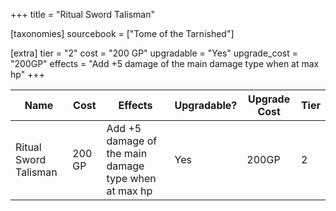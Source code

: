 +++
title = "Ritual Sword Talisman"

[taxonomies]
sourcebook = ["Tome of the Tarnished"]

[extra]
tier = "2"
cost = "200 GP"
upgradable = "Yes"
upgrade_cost = "200GP"
effects = "Add +5 damage of the main damage type when at max hp"
+++

| Name                          | Cost    | Effects                                                                                           | Upgradable? | Upgrade Cost | Tier |
| ----------------------------- | ------- | ----------------------------------------------------------------------------------------------- | ----------- | ------------ | ---- |
| Ritual Sword Talisman | 200 GP | Add +5 damage of the main damage type when at max hp | Yes | 200GP | 2 |
